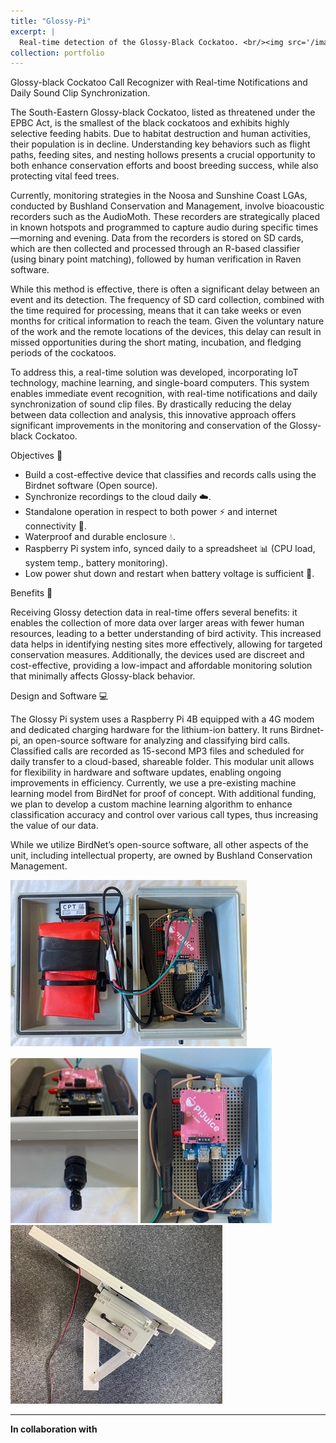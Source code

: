 ```yaml
---
title: "Glossy-Pi"
excerpt: |
  Real-time detection of the Glossy-Black Cockatoo. <br/><img src='/images/500x300.png'>
collection: portfolio
---
```



Glossy-black Cockatoo Call Recognizer with Real-time Notifications and Daily Sound Clip Synchronization.

The South-Eastern Glossy-black Cockatoo, listed as threatened under the EPBC Act, is the smallest of the black cockatoos and exhibits highly selective feeding habits. Due to habitat destruction and human activities, their population is in decline. Understanding key behaviors such as flight paths, feeding sites, and nesting hollows presents a crucial opportunity to both enhance conservation efforts and boost breeding success, while also protecting vital feed trees.

Currently, monitoring strategies in the Noosa and Sunshine Coast LGAs, conducted by Bushland Conservation and Management, involve bioacoustic recorders such as the AudioMoth. These recorders are strategically placed in known hotspots and programmed to capture audio during specific times—morning and evening. Data from the recorders is stored on SD cards, which are then collected and processed through an R-based classifier (using binary point matching), followed by human verification in Raven software.

While this method is effective, there is often a significant delay between an event and its detection. The frequency of SD card collection, combined with the time required for processing, means that it can take weeks or even months for critical information to reach the team. Given the voluntary nature of the work and the remote locations of the devices, this delay can result in missed opportunities during the short mating, incubation, and fledging periods of the cockatoos.

To address this, a real-time solution was developed, incorporating IoT technology, machine learning, and single-board computers. This system enables immediate event recognition, with real-time notifications and daily synchronization of sound clip files. By drastically reducing the delay between data collection and analysis, this innovative approach offers significant improvements in the monitoring and conservation of the Glossy-black Cockatoo.

Objectives 📝


   - Build a cost-effective device that classifies and records calls using the Birdnet software (Open source).
   - Synchronize recordings to the cloud daily ☁️.
   - Standalone operation in respect to both power ⚡ and internet connectivity 📶.
   - Waterproof and durable enclosure 💧.
   - Raspberry Pi system info, synced daily to a spreadsheet 📊 (CPU load, system temp., battery monitoring).
   - Low power shut down and restart when battery voltage is sufficient 🔋.

Benefits 🌟

Receiving Glossy detection data in real-time offers several benefits: it enables the collection of more data over larger areas with fewer human resources, leading to a better understanding of bird activity. This increased data helps in identifying nesting sites more effectively, allowing for targeted conservation measures. Additionally, the devices used are discreet and cost-effective, providing a low-impact and affordable monitoring solution that minimally affects Glossy-black behavior.

Design and Software 💻

The Glossy Pi system uses a Raspberry Pi 4B equipped with a 4G modem and dedicated charging hardware for the lithium-ion battery. It runs Birdnet-pi, an open-source software for analyzing and classifying bird calls. Classified calls are recorded as 15-second MP3 files and scheduled for daily transfer to a cloud-based, shareable folder.
This modular unit allows for flexibility in hardware and software updates, enabling ongoing improvements in efficiency. Currently, we use a pre-existing machine learning model from BirdNet for proof of concept. With additional funding, we plan to develop a custom machine learning algorithm to enhance classification accuracy and control over various call types, thus increasing the value of our data.

While we utilize BirdNet’s open-source software, all other aspects of the unit, including intellectual property, are owned by Bushland Conservation Management.

![Image 1](/images/Glossy_pi_1.jpg) ![Image 2](/images/Glossy_pi_2.jpg) 
![Image 3](/images/Glossy_pi_3.jpg) ![Image 4](/images/Glossy_pi_4.jpg) 

---

**In collaboration with**

